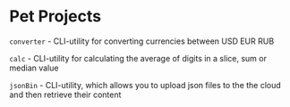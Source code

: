 # Pet Projects
`converter` - CLI-utility for converting currencies between USD EUR RUB

`calc` - CLI-utility for calculating the average of digits in a slice, sum or median value

`jsonBin` - CLI-utility, which allows you to upload json files to the
the cloud and then retrieve their content
